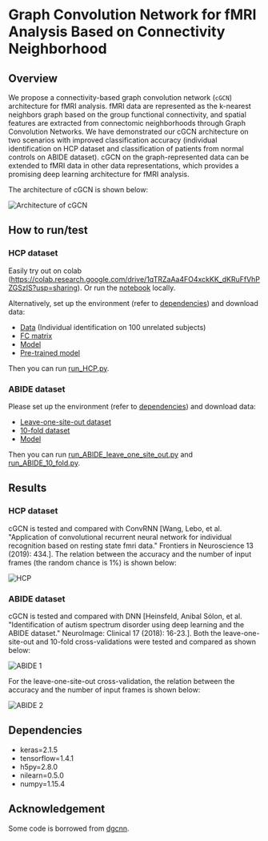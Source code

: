 # Graph Convolution Network for fMRI Analysis Based on Connectivity Neighborhood

## Overview
We propose a connectivity-based graph convolution network (`cGCN`) architecture for fMRI analysis. fMRI data are represented as the k-nearest neighbors graph based on the group functional connectivity, and spatial features are extracted from connectomic neighborhoods through Graph Convolution Networks. We have demonstrated our cGCN architecture on two scenarios with improved classification accuracy (individual identification on HCP dataset and classification of patients from normal controls on ABIDE dataset). cGCN on the graph-represented data can be extended to fMRI data in other data representations, which provides a promising deep learning architecture for fMRI analysis.

The architecture of cGCN is shown below:

![Architecture of cGCN](https://github.com/Lebo-Wang/cGCN_fMRI/blob/master/fig/Figure1.JPG)

## How to run/test
### HCP dataset

Easily try out on colab (https://colab.research.google.com/drive/1qTRZaAa4FO4xckKK_dKRuFfVhPZGSzIS?usp=sharing). Or run the [notebook](https://github.com/Lebo-Wang/cGCN_fMRI/blob/master/demo.ipynb) locally. 

Alternatively, set up the environment (refer to [dependencies](#dependencies)) and download data:

- [Data](https://drive.google.com/file/d/1l029ZuOIUY5gehBZCAyHaJqMNuxRHTFc/view?usp=sharing) (Individual identification on 100 unrelated subjects)
- [FC matrix](https://drive.google.com/file/d/1WP4_9bps-NbX6GNBnhFu8itV3y1jriJL/view?usp=sharing)
- [Model](https://github.com/Lebo-Wang/cGCN_fMRI/blob/master/model.py)
- [Pre-trained model](https://drive.google.com/file/d/1KePCfQOt1hk6TfL98Y4qnsFvdTSYPijh/view?usp=sharing)

Then you can run [run_HCP.py](https://github.com/Lebo-Wang/cGCN_fMRI/blob/master/run_HCP.py).

### ABIDE dataset

Please set up the environment (refer to [dependencies](#dependencies)) and download data:

- [Leave-one-site-out dataset](https://drive.google.com/file/d/1xer4TMU1fqbwDO2wBOGrnIFuQ4v4Y3-o/view?usp=sharing)
- [10-fold dataset](https://drive.google.com/file/d/1RhMRzDRT2vAkXDiW4t55Wbt8XRi6f9_x/view?usp=sharing)
- [Model](https://github.com/Lebo-Wang/cGCN_fMRI/blob/master/ABIDE/model.py)

Then you can run [run_ABIDE_leave_one_site_out.py](https://github.com/Lebo-Wang/cGCN_fMRI/blob/master/ABIDE/run_ABIDE_leave_one_site_out.py) and [run_ABIDE_10_fold.py](https://github.com/Lebo-Wang/cGCN_fMRI/blob/master/ABIDE/run_ABIDE_10_fold.py).


## Results

### HCP dataset

cGCN is tested and compared with ConvRNN [Wang, Lebo, et al. "Application of convolutional recurrent neural network for individual recognition based on resting state fmri data." Frontiers in Neuroscience 13 (2019): 434.]. The relation between the accuracy and the number of input frames (the random chance is 1%) is shown below:

![HCP](https://github.com/Lebo-Wang/cGCN_fMRI/blob/master/fig/Figure2.JPG)

### ABIDE dataset

cGCN is tested and compared with DNN [Heinsfeld, Anibal Sólon, et al. "Identification of autism spectrum disorder using deep learning and the ABIDE dataset." NeuroImage: Clinical 17 (2018): 16-23.]. Both the leave-one-site-out and 10-fold cross-validations were tested and compared as shown below:

![ABIDE 1](https://github.com/Lebo-Wang/cGCN_fMRI/blob/master/fig/Figure3.jpg)

For the leave-one-site-out cross-validation, the relation between the accuracy and the number of input frames is shown below:

![ABIDE 2](https://github.com/Lebo-Wang/cGCN_fMRI/blob/master/fig/Figure4.jpg)

## Dependencies

- keras=2.1.5
- tensorflow=1.4.1
- h5py=2.8.0
- nilearn=0.5.0
- numpy=1.15.4

## Acknowledgement
Some code is borrowed from [dgcnn](
https://github.com/WangYueFt/dgcnn/blob/master/tensorflow/utils/tf_util.py).
